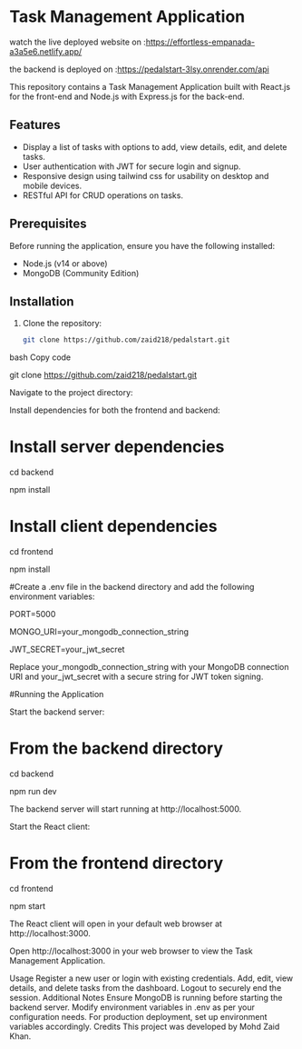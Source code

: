 # Task Management Application

watch the live deployed website on :https://effortless-empanada-a3a5e6.netlify.app/

the backend is deployed on :https://pedalstart-3lsy.onrender.com/api

This repository contains a Task Management Application built with React.js for the front-end and Node.js with Express.js for the back-end.

## Features

- Display a list of tasks with options to add, view details, edit, and delete tasks.
- User authentication with JWT for secure login and signup.
- Responsive design using tailwind css for usability on desktop and mobile devices.
- RESTful API for CRUD operations on tasks.

## Prerequisites

Before running the application, ensure you have the following installed:

- Node.js (v14 or above)
- MongoDB (Community Edition)

## Installation

1. Clone the repository:

   ```bash
   git clone https://github.com/zaid218/pedalstart.git
   ```

bash
Copy code

git clone https://github.com/zaid218/pedalstart.git

Navigate to the project directory:

Install dependencies for both the frontend and backend:

# Install server dependencies

cd backend

npm install

# Install client dependencies

cd frontend

npm install

#Create a .env file in the backend directory and add the following environment variables:

PORT=5000

MONGO_URI=your_mongodb_connection_string

JWT_SECRET=your_jwt_secret

Replace your_mongodb_connection_string with your MongoDB connection URI and your_jwt_secret with a secure string for JWT token signing.

#Running the Application

Start the backend server:

# From the backend directory

cd backend

npm run dev

The backend server will start running at http://localhost:5000.

Start the React client:

# From the frontend directory

cd frontend

npm start

The React client will open in your default web browser at http://localhost:3000.

Open http://localhost:3000 in your web browser to view the Task Management Application.

Usage
Register a new user or login with existing credentials.
Add, edit, view details, and delete tasks from the dashboard.
Logout to securely end the session.
Additional Notes
Ensure MongoDB is running before starting the backend server.
Modify environment variables in .env as per your configuration needs.
For production deployment, set up environment variables accordingly.
Credits
This project was developed by Mohd Zaid Khan.
